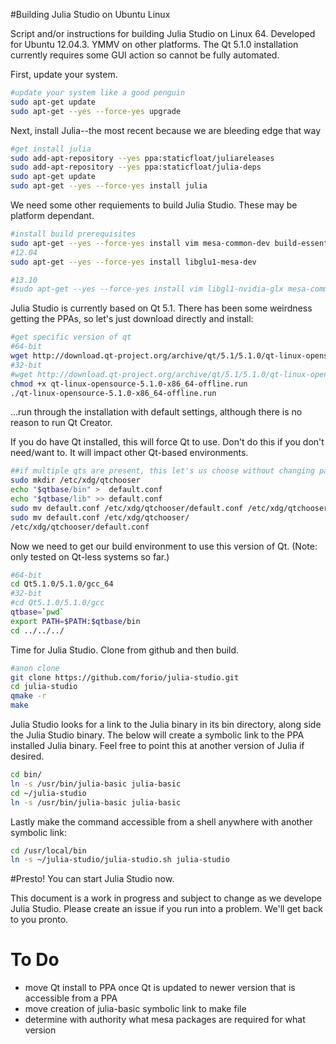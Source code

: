 #Building Julia Studio on Ubuntu Linux

Script and/or instructions for building Julia Studio on Linux 64.  Developed for Ubuntu 12.04.3.  YMMV on other platforms. The Qt 5.1.0 installation currently requires some GUI action so cannot be fully automated.  


First, update your system.
```bash
#update your system like a good penguin
sudo apt-get update
sudo apt-get --yes --force-yes upgrade
```

Next, install Julia--the most recent because we are bleeding edge that way
```bash
#get install julia
sudo add-apt-repository --yes ppa:staticfloat/juliareleases
sudo add-apt-repository --yes ppa:staticfloat/julia-deps
sudo apt-get update
sudo apt-get --yes --force-yes install julia 
```

We need some other requiements to build Julia Studio.  These may be platform dependant. 
```bash
#install build prerequisites
sudo apt-get --yes --force-yes install vim mesa-common-dev build-essential wget
#12.04
sudo apt-get --yes --force-yes install libglu1-mesa-dev

#13.10
#sudo apt-get --yes --force-yes install vim libgl1-nvidia-glx mesa-commonlibglu1-mesa-dev 
```

Julia Studio is currently based on Qt 5.1.  There has been some weirdness getting the PPAs, so let's just download directly and install:
```bash
#get specific version of qt
#64-bit
wget http://download.qt-project.org/archive/qt/5.1/5.1.0/qt-linux-opensource-5.1.0-x86_64-offline.run
#32-bit
#wget http://download.qt-project.org/archive/qt/5.1/5.1.0/qt-linux-opensource-5.1.0-x86-offline.run 
chmod +x qt-linux-opensource-5.1.0-x86_64-offline.run 
./qt-linux-opensource-5.1.0-x86_64-offline.run 
```
...run through the installation with default settings, although there is no reason to run Qt Creator.

If you do have Qt installed, this will force Qt to use.  Don't do this if you don't need/want to.  It will impact other Qt-based environments.
```bash
##if multiple qts are present, this let's us choose without changing path
sudo mkdir /etc/xdg/qtchooser
echo "$qtbase/bin" >  default.conf
echo "$qtbase/lib" >> default.conf
sudo mv default.conf /etc/xdg/qtchooser/default.conf /etc/xdg/qtchooser/default.conf.bu 
sudo mv default.conf /etc/xdg/qtchooser/
/etc/xdg/qtchooser/default.conf

```

Now we need to get our build environment to use this version of Qt.  (Note: only tested on Qt-less systems so far.)
```bash
#64-bit
cd Qt5.1.0/5.1.0/gcc_64
#32-bit
#cd Qt5.1.0/5.1.0/gcc
qtbase=`pwd`
export PATH=$PATH:$qtbase/bin
cd ../../../
```

Time for Julia Studio. Clone from github and then build.  
```bash
#anon clone
git clone https://github.com/forio/julia-studio.git
cd julia-studio
qmake -r
make
```

Julia Studio looks for a link to the Julia binary in its bin directory, along side the Julia Studio binary.  The below will create a symbolic link to the PPA installed Julia binary.  Feel free to point this at another version of Julia if desired.  

```bash
cd bin/
ln -s /usr/bin/julia-basic julia-basic
cd ~/julia-studio
ln -s /usr/bin/julia-basic julia-basic
```

Lastly make the command accessible from a shell anywhere with another symbolic link:

```bash
cd /usr/local/bin
ln -s ~/julia-studio/julia-studio.sh julia-studio
```

#Presto!  You can start Julia Studio now.

This document is a work in progress and subject to change as we develope Julia Studio.  Please create an issue if you run into a problem.  We'll get back to you pronto.

# To Do
 * move Qt install to PPA once Qt is updated to newer version that is accessible from a PPA
 * move creation of julia-basic symbolic link to make file
 * determine with authority what mesa packages are required for what version

